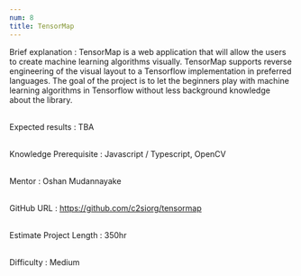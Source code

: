 ```yaml
---
num: 8
title: TensorMap
---
```


Brief explanation
: TensorMap is a web application that will allow the users to create machine learning algorithms visually. TensorMap supports reverse engineering of the visual layout to a Tensorflow implementation in preferred languages. The goal of the project is to let the beginners play with machine learning algorithms in Tensorflow without less background knowledge about the library. 
<br><br>

Expected results
: TBA 
<br><br>

Knowledge Prerequisite
: Javascript / Typescript, OpenCV
<br><br>

Mentor
: Oshan Mudannayake 
<br><br>

GitHub URL
: https://github.com/c2siorg/tensormap
<br><br>

Estimate Project Length
: 350hr
<br><br>

Difficulty
:  Medium